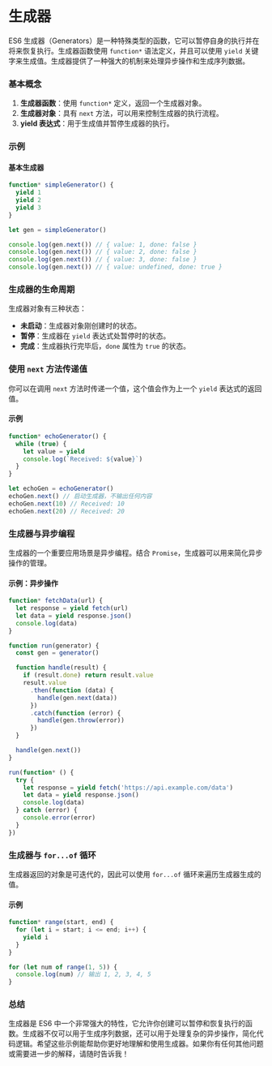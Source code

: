 # 生成器

ES6 生成器（Generators）是一种特殊类型的函数，它可以暂停自身的执行并在将来恢复执行。生成器函数使用 `function*` 语法定义，并且可以使用 `yield` 关键字来生成值。生成器提供了一种强大的机制来处理异步操作和生成序列数据。

### 基本概念

1. **生成器函数**：使用 `function*` 定义，返回一个生成器对象。
2. **生成器对象**：具有 `next` 方法，可以用来控制生成器的执行流程。
3. **yield 表达式**：用于生成值并暂停生成器的执行。

### 示例

#### 基本生成器

```javascript
function* simpleGenerator() {
  yield 1
  yield 2
  yield 3
}

let gen = simpleGenerator()

console.log(gen.next()) // { value: 1, done: false }
console.log(gen.next()) // { value: 2, done: false }
console.log(gen.next()) // { value: 3, done: false }
console.log(gen.next()) // { value: undefined, done: true }
```

### 生成器的生命周期

生成器对象有三种状态：

- **未启动**：生成器对象刚创建时的状态。
- **暂停**：生成器在 `yield` 表达式处暂停时的状态。
- **完成**：生成器执行完毕后，`done` 属性为 `true` 的状态。

### 使用 `next` 方法传递值

你可以在调用 `next` 方法时传递一个值，这个值会作为上一个 `yield` 表达式的返回值。

#### 示例

```javascript
function* echoGenerator() {
  while (true) {
    let value = yield
    console.log(`Received: ${value}`)
  }
}

let echoGen = echoGenerator()
echoGen.next() // 启动生成器，不输出任何内容
echoGen.next(10) // Received: 10
echoGen.next(20) // Received: 20
```

### 生成器与异步编程

生成器的一个重要应用场景是异步编程。结合 `Promise`，生成器可以用来简化异步操作的管理。

#### 示例：异步操作

```javascript
function* fetchData(url) {
  let response = yield fetch(url)
  let data = yield response.json()
  console.log(data)
}

function run(generator) {
  const gen = generator()

  function handle(result) {
    if (result.done) return result.value
    result.value
      .then(function (data) {
        handle(gen.next(data))
      })
      .catch(function (error) {
        handle(gen.throw(error))
      })
  }

  handle(gen.next())
}

run(function* () {
  try {
    let response = yield fetch('https://api.example.com/data')
    let data = yield response.json()
    console.log(data)
  } catch (error) {
    console.error(error)
  }
})
```

### 生成器与 `for...of` 循环

生成器返回的对象是可迭代的，因此可以使用 `for...of` 循环来遍历生成器生成的值。

#### 示例

```javascript
function* range(start, end) {
  for (let i = start; i <= end; i++) {
    yield i
  }
}

for (let num of range(1, 5)) {
  console.log(num) // 输出 1, 2, 3, 4, 5
}
```

### 总结

生成器是 ES6 中一个非常强大的特性，它允许你创建可以暂停和恢复执行的函数。生成器不仅可以用于生成序列数据，还可以用于处理复杂的异步操作，简化代码逻辑。希望这些示例能帮助你更好地理解和使用生成器。如果你有任何其他问题或需要进一步的解释，请随时告诉我！
